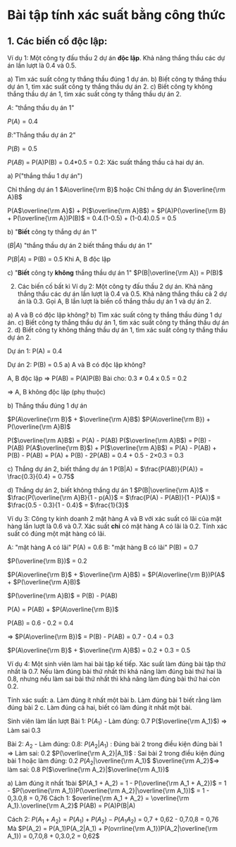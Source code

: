 # Bài tập tính xác suất bằng công thức

## 1. Các biến cố độc lập:
Ví dụ 1: Một công ty đấu thầu 2 dự án **độc lập**. Khả năng thắng thầu các dự án lần lượt là 0.4 và 0.5. 

a) Tìm xác suất công ty thắng thầu đúng 1 dự án.
b) Biết công ty thắng thầu dự án 1, tìm xác suất công ty thắng thầu dự án 2.
c) Biết công ty không thắng thầu dự án 1, tìm xác suất công ty thắng thầu dự án 2.

_A_: "thắng thầu dụ án 1"

$P(A) = 0.4$

_B_:"Thắng thầu dự án 2"

$P(B) = 0.5$

$P(AB)$ = P(A)P(B) = 0.4*0.5 = 0.2: Xác suất thắng thầu cả hai dự án.

a) P("thắng thầu 1 dự án")

Chỉ thắng dự án 1 $A\overline{\rm B}$ hoặc Chỉ thắng dự án $\overline{\rm A}B$

P(A$\overline{\rm A}$) + P($\overline{\rm A}B$) = $P(A)P(\overline{\rm B} + P(\overline{\rm A})P(B)$ = 0.4.(1-0.5) + (1-0.4).0.5 = 0.5

b) "**Biết** công ty thắng dự án 1"

$(B|A)$ "thắng thầu dự án 2 biết thắng thầu dự án 1"

$P(B|A)$ = P(B) = 0.5 Khi A, B độc lập

c) "**Biết** công ty **không** thắng thầu dự án 1"
$P(B|\overline{\rm A}) = P(B)$

2. Các biến cố bất kì
Ví dụ 2: Một công ty đấu thầu 2 dự án. Khả năng thắng thầu các dự án lần lượt là 0.4 và 0.5. Khả năng thắng thầu cả 2 dự án là 0.3. Gọi A, B lần lượt là biến cố thắng thầu dự án 1 và dự án 2.

a) A và B có độc lập không?
b) Tìm xác suất công ty thắng thầu đúng 1 dự án.
c) Biết công ty thắng thầu dự án 1, tìm xác suất công ty thắng thầu dự án 2.
d) Biết công ty không thắng thầu dự án 1, tìm xác suất công ty thắng thầu dự án 2.

Dự án 1: P(A) = 0.4

Dự án 2: P(B) = 0.5
a) A và B có độc lập không?

A, B độc lập => P(AB) = P(A)P(B)
Bài cho: 0.3 $\ne$ 0.4 x 0.5 = 0.2

=> A, B không độc lập (phụ thuộc)

b) Thắng thầu đúng 1 dự án

$P(A\overline{\rm B}$ + $\overline{\rm A}B$)
$P(A\overline{\rm B}) + P(\overline{\rm A}B)$

P($\overline{\rm A}B$) = P(A) - P(AB)
P($\overline{\rm A}B$) = P(B) - P(AB)
P(A$\overline{\rm B}$) + P($\overline{\rm A}B$) = P(A) - P(AB) + P(B) - P(AB)
= P(A) + P(B) - 2P(AB) = 0.4 + 0.5 - 2$\times$0.3 = 0.3

c) Thắng dự án 2, biết thắng dự án 1
P(B|A) = $\frac{P(AB)}{P(A)} = \frac{0.3}{0.4} = 0.75$

d) Thắng dự án 2, biết không thắng dự án 1
$P(B|\overline{\rm A})$ = $\frac{P(\overline{\rm A}B}{1 - p(A)}$ = $\frac{P(A) - P(AB)}{1 - P(A)}$ = $\frac{0.5 - 0.3}{1 - 0.4}$ = $\frac{1}{3}$

Ví dụ 3: Công ty kinh doanh 2 mặt hàng A và B với xác suất có lãi của mặt hàng lần lượt là 0.6 và 0.7. Xác suất **chỉ** có mặt hàng A có lãi là 0.2. Tính xác suất có đúng một mặt hàng có lãi.

A: "mặt hàng A có lãi" P(A) = 0.6
B: "mặt hàng B có lãi" P(B) = 0.7

$P(\overline{\rm B})$ = 0.2

$P(A\overline{\rm B}$ + $\overline{\rm A}B$) = $P(A\overline{\rm B})P(A$ + $P(\overline{\rm A}B)$

$P(\overline{\rm A}B)$ = P(B) - P(AB)

P(A) = P(AB) + $P(A\overline{\rm B})$

P(AB) = 0.6 - 0.2 = 0.4

=> $P(A\overline{\rm B})$ = P(B) - P(AB) = 0.7 - 0.4 = 0.3

$P(A\overline{\rm B}$ + $\overline{\rm A}B$) = 0.2 + 0.3 = 0.5

Ví dụ 4: Một sinh viên làm hai bài tập kế tiếp. Xác suất làm đúng bài tập thứ nhất là 0.7. Nếu làm đúng bài thứ nhất thì khả năng làm đúng bài thứ hai là 0.8, nhưng nếu làm sai bài thứ nhất thì khả năng làm đúng bài thứ hai còn 0.2.

Tính xác suất:
a. Làm đúng ít nhất một bài
b. Làm đúng bài 1 biết rằng làm đúng bài 2
c. Làm đúng cả hai, biết có làm đúng ít nhất một bài.

Sinh viên làm lần lượt
Bài 1:
P($A_1$) - Làm đúng: 0.7
P($\overline{\rm A_1}$) => Làm sai 0.3

Bài 2: 
$A_2$ - Làm đúng: 0.8: $P(A_2|A_1)$ : Đúng bài 2 trong điều kiện đúng bài 1
=> Làm sai: 0.2 $P(\overline{\rm A_2}|A_1)$ : Sai bài 2 trong điều kiện đúng bài 1
hoặc làm đúng: 0.2 $P(A_2|$\overline{\rm A_1}$
$\overline{\rm A_2}$=> làm sai: 0.8 P($\overline{\rm A_2}|$\overline{\rm A_1})$

a) Làm đúng ít nhất 1bài
$P(A_1 + A_2) = 1 - P(\overline{\rm A_1 + A_2})$ = 1 - $P(\overline{\rm A_1})P(\overline{\rm A_2}|\overline{\rm A_1})$ = 1 - 0,3.0,8 = 0,76
Cách 1: $overline{\rm A_1 + A_2} = \overline{\rm A_1}.\overline{\rm A_2}$
P(AB) = P(A)P(B|A)

Cách 2: $P(A_1 + A_2) = P(A_1) + P(A_2) - P(A_1A_2)$ = 0,7 + 0,62 - 0,7.0,8 = 0,76
Mà $P(A_2) = P(A_1)P(A_2|A_1) + P(ovrrline{\rm A_1})P(A_2|\overline{\rm A_1}) = 0,7.0,8 + 0,3.0,2 = 0,62$
















